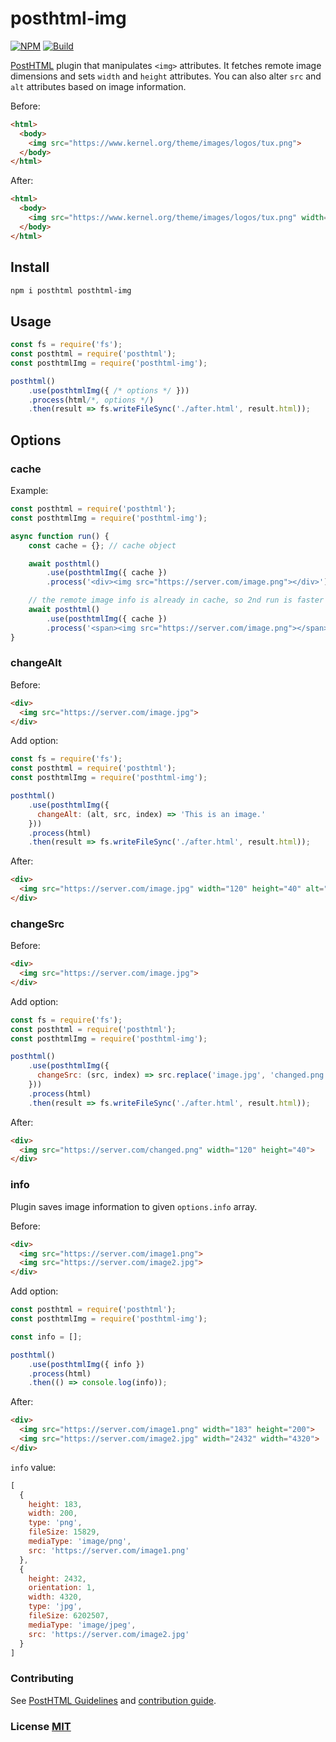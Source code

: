 # posthtml-img

[![NPM][npm]][npm-url]
[![Build][build]][build-badge]

[PostHTML](https://github.com/posthtml/posthtml) plugin that manipulates `<img>` attributes.
It fetches remote image dimensions and sets `width` and `height` attributes.
You can also alter `src` and `alt` attributes based on image information.

Before:
``` html
<html>
  <body>
    <img src="https://www.kernel.org/theme/images/logos/tux.png">
  </body>
</html>
```

After:
``` html
<html>
  <body>
    <img src="https://www.kernel.org/theme/images/logos/tux.png" width="104" height="120">
  </body>
</html>
```

## Install

``` bash
npm i posthtml posthtml-img
```

## Usage

``` js
const fs = require('fs');
const posthtml = require('posthtml');
const posthtmlImg = require('posthtml-img');

posthtml()
    .use(posthtmlImg({ /* options */ }))
    .process(html/*, options */)
    .then(result => fs.writeFileSync('./after.html', result.html));
```

## Options

### cache

Example:
``` js
const posthtml = require('posthtml');
const posthtmlImg = require('posthtml-img');

async function run() {
    const cache = {}; // cache object

    await posthtml()
        .use(posthtmlImg({ cache })
        .process('<div><img src="https://server.com/image.png"></div>');

    // the remote image info is already in cache, so 2nd run is faster
    await posthtml()
        .use(posthtmlImg({ cache })
        .process('<span><img src="https://server.com/image.png"></span>');
}
```

### changeAlt

Before:
``` html
<div>
  <img src="https://server.com/image.jpg">
</div>
```

Add option:
``` js
const fs = require('fs');
const posthtml = require('posthtml');
const posthtmlImg = require('posthtml-img');

posthtml()
    .use(posthtmlImg({
      changeAlt: (alt, src, index) => 'This is an image.'
    }))
    .process(html)
    .then(result => fs.writeFileSync('./after.html', result.html));
```

After:
``` html
<div>
  <img src="https://server.com/image.jpg" width="120" height="40" alt="This is an image.">
</div>
```

### changeSrc

Before:
``` html
<div>
  <img src="https://server.com/image.jpg">
</div>
```

Add option:
``` js
const fs = require('fs');
const posthtml = require('posthtml');
const posthtmlImg = require('posthtml-img');

posthtml()
    .use(posthtmlImg({
      changeSrc: (src, index) => src.replace('image.jpg', 'changed.png')
    }))
    .process(html)
    .then(result => fs.writeFileSync('./after.html', result.html));
```

After:
``` html
<div>
  <img src="https://server.com/changed.png" width="120" height="40">
</div>
```

### info

Plugin saves image information to given `options.info` array.

Before:
``` html
<div>
  <img src="https://server.com/image1.png">
  <img src="https://server.com/image2.jpg">
</div>
```

Add option:
``` js
const posthtml = require('posthtml');
const posthtmlImg = require('posthtml-img');

const info = [];

posthtml()
    .use(posthtmlImg({ info })
    .process(html)
    .then(() => console.log(info));
```

After:
``` html
<div>
  <img src="https://server.com/image1.png" width="183" height="200">
  <img src="https://server.com/image2.jpg" width="2432" width="4320">
</div>
```

`info` value:
``` js
[
  {
    height: 183,
    width: 200,
    type: 'png',
    fileSize: 15829,
    mediaType: 'image/png',
    src: 'https://server.com/image1.png'
  },
  {
    height: 2432,
    orientation: 1,
    width: 4320,
    type: 'jpg',
    fileSize: 6202507,
    mediaType: 'image/jpeg',
    src: 'https://server.com/image2.jpg'
  }
]
```

### Contributing

See [PostHTML Guidelines](https://github.com/posthtml/posthtml/tree/master/docs) and [contribution guide](CONTRIBUTING.md).

### License [MIT](LICENSE)

[npm]: https://img.shields.io/npm/v/posthtml-img.svg
[npm-url]: https://npmjs.com/package/posthtml-img

[build]: https://travis-ci.org/iqqmuT/posthtml-img.svg?branch=master
[build-badge]: https://travis-ci.org/iqqmuT/posthtml-img?branch=master
